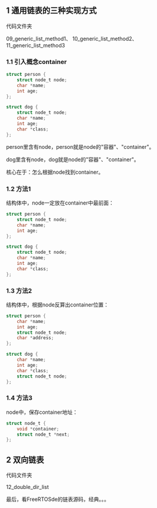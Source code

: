 ##  1 通用链表的三种实现方式

代码文件夹

09_generic_list_method1、 10_generic_list_method2、 11_generic_list_method3

### 1.1 引入概念container

```c
struct person {
    struct node_t node;
    char *name;
    int age;
};

struct dog {
    struct node_t node;
    char *name;
    int age;
    char *class;
};
```

person里含有node，person就是node的"容器"、"container"。

dog里含有node，dog就是node的"容器"、"container"。

核心在于：怎么根据node找到container。

### 1.2 方法1

结构体中，node一定放在container中最前面：

```c
struct person {
    struct node_t node;
    char *name;
    int age;
};

struct dog {
    struct node_t node;
    char *name;
    int age;
    char *class;
};
```

### 1.3 方法2

结构体中，根据node反算出container位置：

```c
struct person {
    char *name;
    int age;
    struct node_t node;
    char *address;
};

struct dog {
    char *name;
    int age;
    char *class;
    struct node_t node;    
};
```

### 1.4 方法3

node中，保存container地址：

```c
struct node_t {
    void *container;
	struct node_t *next;
};

```

## 2 双向链表

代码文件夹

12_double_dir_list

最后，看FreeRTOSde的链表源码，经典。。。